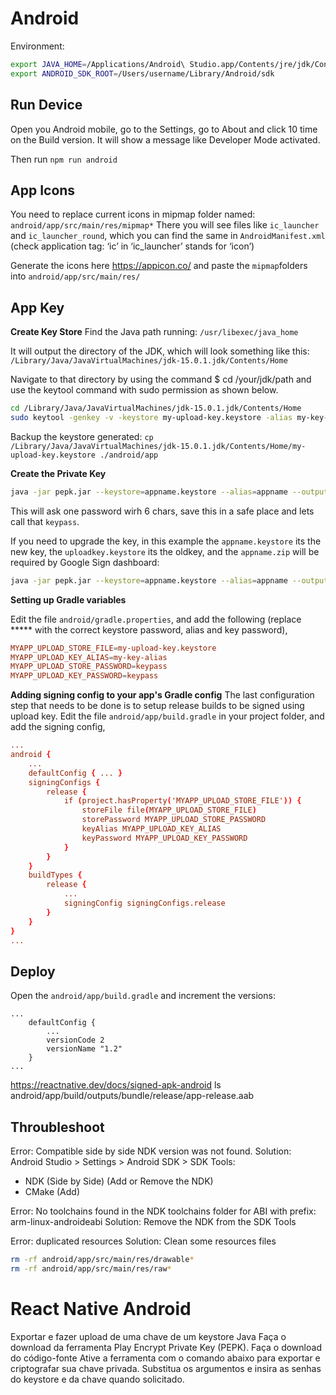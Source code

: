 # Android

Environment:
```sh
export JAVA_HOME=/Applications/Android\ Studio.app/Contents/jre/jdk/Contents/Home
export ANDROID_SDK_ROOT=/Users/username/Library/Android/sdk
```
## Run Device

Open you Android mobile, go to the Settings, go to About and click 10 time on the Build version. 
It will show a message like Developer Mode activated.

Then run `npm run android`
## App Icons

You need to replace current icons in mipmap folder named: `android/app/src/main/res/mipmap*`
There you will see files like `ic_launcher` and `ic_launcher_round`, which you can find the same in `AndroidManifest.xml` (check application tag: ‘ic’ in ‘ic_launcher’ stands for ‘icon’)

Generate the icons here https://appicon.co/ and paste the `mipmap`folders into `android/app/src/main/res/`


## App Key

**Create Key Store**
Find the Java path running: `/usr/libexec/java_home`

It will output the directory of the JDK, which will look something like this:
`/Library/Java/JavaVirtualMachines/jdk-15.0.1.jdk/Contents/Home`

Navigate to that directory by using the command $ cd /your/jdk/path and use the keytool command with sudo permission as shown below.

```sh
cd /Library/Java/JavaVirtualMachines/jdk-15.0.1.jdk/Contents/Home
sudo keytool -genkey -v -keystore my-upload-key.keystore -alias my-key-alias -keyalg RSA -keysize 2048 -validity 10000
```

Backup the keystore generated: `cp /Library/Java/JavaVirtualMachines/jdk-15.0.1.jdk/Contents/Home/my-upload-key.keystore ./android/app`



**Create the Private Key**
```sh
java -jar pepk.jar --keystore=appname.keystore --alias=appname --output=encrypted_private_vp --encryptionkey=KEY_HASH_FROM_GOOGLE_CONSOLE
```

This will ask one password wirh 6 chars, save this in a safe place and lets call that `keypass`.

If you need to upgrade the key, in this example the `appname.keystore` its the new key, the `uploadkey.keystore` its the oldkey, and the `appname.zip` will be required by Google Sign dashboard:
```sh
java -jar pepk.jar --keystore=appname.keystore --alias=appname --output=appname.zip  --signing-keystore=uploadkey.keystore --signing-key-alias=upload-key-alias --encryptionkey=KEY_HASH_FROM_GOOGLE_CONSOLE
```

**Setting up Gradle variables**

Edit the file `android/gradle.properties`, and add the following (replace ***** with the correct keystore password, alias and key password),
```conf
MYAPP_UPLOAD_STORE_FILE=my-upload-key.keystore
MYAPP_UPLOAD_KEY_ALIAS=my-key-alias
MYAPP_UPLOAD_STORE_PASSWORD=keypass
MYAPP_UPLOAD_KEY_PASSWORD=keypass
```


**Adding signing config to your app's Gradle config**
The last configuration step that needs to be done is to setup release builds to be signed using upload key. Edit the file `android/app/build.gradle` in your project folder, and add the signing config,

```conf
...
android {
    ...
    defaultConfig { ... }
    signingConfigs {
        release {
            if (project.hasProperty('MYAPP_UPLOAD_STORE_FILE')) {
                storeFile file(MYAPP_UPLOAD_STORE_FILE)
                storePassword MYAPP_UPLOAD_STORE_PASSWORD
                keyAlias MYAPP_UPLOAD_KEY_ALIAS
                keyPassword MYAPP_UPLOAD_KEY_PASSWORD
            }
        }
    }
    buildTypes {
        release {
            ...
            signingConfig signingConfigs.release
        }
    }
}
...
```

## Deploy

Open the `android/app/build.gradle` and increment the versions:
```
...
    defaultConfig {
        ...
        versionCode 2
        versionName "1.2"
    }
...
```
https://reactnative.dev/docs/signed-apk-android
ls android/app/build/outputs/bundle/release/app-release.aab  

## Throubleshoot

Error: Compatible side by side NDK version was not found.
Solution: Android Studio > Settings > Android SDK > SDK Tools:
* NDK (Side by Side) (Add or Remove the NDK)
* CMake (Add)

Error: No toolchains found in the NDK toolchains folder for ABI with prefix: arm-linux-androideabi
Solution: Remove the NDK from the SDK Tools

Error: duplicated resources
Solution: Clean some resources files
```sh
rm -rf android/app/src/main/res/drawable*
rm -rf android/app/src/main/res/raw*
```


# React Native Android

Exportar e fazer upload de uma chave de um keystore Java
Faça o download da ferramenta Play Encrypt Private Key (PEPK). Faça o download do código-fonte
Ative a ferramenta com o comando abaixo para exportar e criptografar sua chave privada. Substitua os argumentos e insira as senhas do keystore e da chave quando solicitado.

